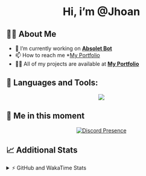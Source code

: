 <h1 align="center">Hi, i’m @Jhoan</h1>

## 🙋‍♂️ About Me

- 🔭 I’m currently working on **[Absolet Bot](https://strider.cloud)**
- 📫 How to reach me *[My Portfolio](https://jhoan.me/contact)
- 👨‍💻 All of my projects are available at **[My Portfolio](https://jhoan.me)**

## 🚀 Languages and Tools:
<p align="center">
  <a href="https://skillicons.dev">
    <img src="https://skillicons.dev/icons?i=js,ts,html,css,bootstrap,nodejs,express,vscode,neovim,vim,atom,cloudflare,git,github,discord,bots,linux,mongodb,nginx,redis,wordpress,heroku&perline=11" />
  </a>
</p>
  
## 👤 Me in this moment
<p align="center">
    <a href="https://discord.com/users/612460795124776960" target="_blank" rel="nofollow">
        <img src="https://lanyard-profile-readme.vercel.app/api/612460795124776960?idleMessage=Probably%20coding%20Absolet..." alt="Discord Presence" align="center">
    </a>
</p>

## 📈 Additional Stats
<details>
    <summary>⚡ GitHub and WakaTime Stats</summary>
    <br/>

<!--START_SECTION:waka-->
![Code Time](http://img.shields.io/badge/Code%20Time-478%20hrs%2010%20mins-blue)

**🐱 My GitHub Data** 

> 🏆 1,019 Contributions in the Year 2022
 > 
> 📦 168.8 kB Used in GitHub's Storage 
 > 
> 💼 Opted to Hire
 > 
> 📜 4 Public Repositories 
 > 
> 🔑 36 Private Repositories  
 > 
**I'm an Early 🐤** 

```text
🌞 Morning    83 commits     ██░░░░░░░░░░░░░░░░░░░░░░░   10.61% 
🌆 Daytime    346 commits    ███████████░░░░░░░░░░░░░░   44.25% 
🌃 Evening    317 commits    ██████████░░░░░░░░░░░░░░░   40.54% 
🌙 Night      36 commits     █░░░░░░░░░░░░░░░░░░░░░░░░   4.6%

```
📅 **I'm Most Productive on Saturday** 

```text
Monday       115 commits    ███░░░░░░░░░░░░░░░░░░░░░░   14.71% 
Tuesday      130 commits    ████░░░░░░░░░░░░░░░░░░░░░   16.62% 
Wednesday    131 commits    ████░░░░░░░░░░░░░░░░░░░░░   16.75% 
Thursday     76 commits     ██░░░░░░░░░░░░░░░░░░░░░░░   9.72% 
Friday       109 commits    ███░░░░░░░░░░░░░░░░░░░░░░   13.94% 
Saturday     153 commits    █████░░░░░░░░░░░░░░░░░░░░   19.57% 
Sunday       68 commits     ██░░░░░░░░░░░░░░░░░░░░░░░   8.7%

```


📊 **This Week I Spent My Time On** 

```text
⌚︎ Time Zone: America/Bogota

💬 Programming Languages: 
JavaScript               6 hrs 44 mins       ██████████████████████░░░   87.55% 
TypeScript               29 mins             █░░░░░░░░░░░░░░░░░░░░░░░░   6.3% 
YAML                     12 mins             ░░░░░░░░░░░░░░░░░░░░░░░░░   2.79% 
JSON                     8 mins              ░░░░░░░░░░░░░░░░░░░░░░░░░   1.9% 
HTML                     5 mins              ░░░░░░░░░░░░░░░░░░░░░░░░░   1.26%

🔥 Editors: 
VS Code                  7 hrs 42 mins       █████████████████████████   100.0%

🐱‍💻 Projects: 
Absolet-Bot              6 hrs 46 mins       ██████████████████████░░░   87.91% 
aoc-native               24 mins             █░░░░░░░░░░░░░░░░░░░░░░░░   5.31% 
strider-builder          21 mins             █░░░░░░░░░░░░░░░░░░░░░░░░   4.63% 
Absolet-Bot-2.9          5 mins              ░░░░░░░░░░░░░░░░░░░░░░░░░   1.09% 
bot                      4 mins              ░░░░░░░░░░░░░░░░░░░░░░░░░   1.05%

💻 Operating System: 
Linux                    7 hrs 42 mins       █████████████████████████   100.0%

```

**I Mostly Code in JavaScript** 

```text
JavaScript               16 repos            ████████████████░░░░░░░░░   64.0% 
Java                     3 repos             ███░░░░░░░░░░░░░░░░░░░░░░   12.0% 
TypeScript               3 repos             ███░░░░░░░░░░░░░░░░░░░░░░   12.0% 
Shell                    1 repo              █░░░░░░░░░░░░░░░░░░░░░░░░   4.0% 
CSS                      1 repo              █░░░░░░░░░░░░░░░░░░░░░░░░   4.0%

```



 Last Updated on 09/11/2022 13:27:20 UTC
<!--END_SECTION:waka-->
</details>
